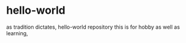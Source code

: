 # hello-world
as tradition dictates, hello-world repository
this is for hobby as well as learning, 
